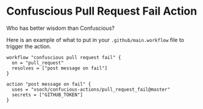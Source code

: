 # Confuscious Pull Request Fail Action

Who has better wisdom than Confuscious?

Here is an example of what to put in your `.github/main.workflow` file to
trigger the action.

```
workflow "confuscious pull request fail" {
  on = "pull_request"
  resolves = ["post message on fail"]
}

action "post message on fail" {
  uses = "vsoch/confucious-actions/pull_request_fail@master"
  secrets = ["GITHUB_TOKEN"]
}
```

